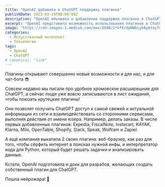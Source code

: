 ```yaml
---
title: "OpenAI добавила в ChatGPT поддержку плагинов"
publishDate: 2023-03-29T00:00:00Z
description: "OpenAI объявила о добавлении поддержки плагинов в ChatGPT, открывая новые возможности для взаимодействия чат-бота со сторонними сервисами."
excerpt: "OpenAI представила возможность использования плагинов в ChatGPT, позволяющих получить доступ к актуальной информации из сети и взаимодействовать со множеством сервисов."
image: "https://cdn-images-1.medium.com/max/2048/1*kfKrdpNWbiybAyAtoyTojg.jpeg"
categories:
  - Искусственный интеллект
  - Технологии
tags:
  - OpenAI
  - ChatGPT
# canonical: "link"
---
```


Плагины открывают совершенно новые возможности и для нас, и для чат-бота 😎

Совсем недавно мы писали про удобное хромовское расширешние для ChatGPT, а сейчас люди уже вовсю записываются в лист ожидания, чтобы поюзать крутецкие плагины!

Они позволят получить ChatGPT доступ к самой свежей и актуальной информации из сети и взаимодействовать со сторонними сервисами, выполняя действия от имени юзера. Например, делать заказы. В числе первых добавленных плагинов: Expedia, FiscalNote, Instacart, KAYAK, Klarna, Milo, OpenTable, Shopify, Slack, Speak, Wolfram и Zapier.

А ещё компания выкатила 2 своих плагина: веб-браузер, как раз для того, чтобы сёрфить интернет в поисках нужной инфы, и интерпретатор кода для Python, который будет решать задачки и анализировать данные.

Кстати, OpenAI подготовила и доки для разрабов, желающих создать собственный плагин для ChatGPT.

Пошла нейрожара! 🕺
